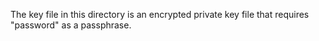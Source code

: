 The key file in this directory is an encrypted private key file that requires "password" as a passphrase.
